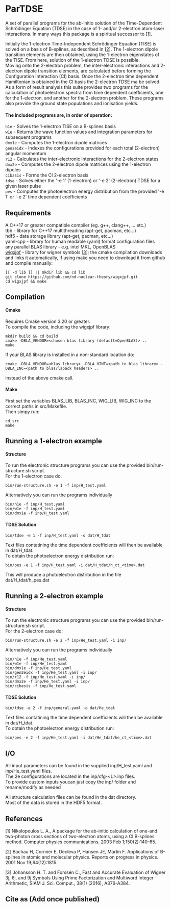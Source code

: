 # ParTDSE

A set of parallel programs for the ab-initio solution of the Time-Dependent Schrödinger Equation (TDSE) in the case of 1- and/or 2-electron atom-laser interactions. In many ways this package is a spiritual successor to \[[1](https://doi.org/10.1016/S0010-4655(02)00684-7)\]. 

Initially the 1-electron Time-Independent Schrödinger Equation (TISE) is solved on a basis of B-splines, as described in \[[2](https://iopscience.iop.org/article/10.1088/0034-4885/64/12/205)\]. The 1-electron dipole transition elements are then obtained, using the 1-electron eigenstates of the TISE. From here, solution of the 1-electron TDSE is possible. \
Moving onto the 2-electron problem, the inter-electronic interactions and 2-electron dipole transition elements, are calculated before forming the Configuration Interaction (CI) basis. Once the 2-electron time dependent Hamiltonian is obtained in the CI basis the 2-electron TDSE ma be solved.\
As a form of result analysis this suite provides two programs for the calculation of photoelectron spectra from time dependent coefficients, one for the 1-electron, and another for the 2-electron problem. These programs also provide the ground state populations and ionisation yields.

#### The included programs are, in order of operation:
`h1e`      - Solves the 1-electron TISE on a B-splines basis\
`w1e`      - Returns the wave function values and integration parameters for subsequent programs\
`dmx1e`    - Computes the 1-electron dipole matrices\
`gen2eidx` - Indexes the configurations provided for each total (2-electron) angular momentum\
`r12`      - Calculates the inter-electronic interactions for the 2-electron states\
`dmx2e`    - Computes the 2-electron dipole matrices using the 1-electron dipoles\
`cibasis`  - Forms the CI 2-electron basis\
`tdse`     - Solves either the '-e 1' (1-electron) or '-e 2' (2-electron) TDSE for a given laser pulse\
`pes`      - Computes the photoelectron energy distribution from the provided '-e 1' or '-e 2' time dependent coefficients

## Requirements

A C++17 or greater compatible compiler (eg. g++, clang++, ... etc.) \
tbb                       - library for C++17 multithreading (apt-get, pacman, etc...)  \
hdf5                      - data storage library (apt-get, pacman, etc...) \
yaml-cpp                  - library for human readable (yaml) format configuration files \
any parallel BLAS library - e.g. intel MKL, OpenBLAS \
[wigxjpf](https://github.com/nd-nuclear-theory/wigxjpf)                   - library for wigner symbols \[[3](https://doi.org/10.1137/15M1021908)\]; the cmake compilation downloads and links it automatically, if using make you need to download it from github and compile manually:

```
[[ -d lib ]] || mkdir lib && cd lib
git clone https://github.com/nd-nuclear-theory/wigxjpf.git
cd wigxjpf && make
```

## Compilation
#### Cmake
Requires Cmake version 3.20 or greater.\
To compile the code, including the wigxjpf library:
```
mkdir build && cd build
cmake -DBLA_VENDOR=<chosen blas library (default=OpenBLAS)> ..
make
```

If your BLAS library is installed in a non-standard location do:
```
cmake -DBLA_VENDOR=<blas library> -DBLA_HINT=<path to blas library> -DBLA_INC=<path to blas/lapack headers> ..
```
instead of the above cmake call.

#### Make
First set the variables BLAS_LIB, BLAS_INC, WIG_LIB, WIG_INC to the correct paths in src/Makefile.\
Then simpy run:
```
cd src
make
```

## Running a 1-electron example
#### Structure
To run the electronic structure programs you can use the provided bin/run-structure.sh script. \
For the 1-electron case do:
```
bin/run-structure.sh -e 1 -f inp/H_test.yaml
```

Alternatively you can run the programs individually
```
bin/h1e -f inp/H_test.yaml
bin/w1e -f inp/H_test.yaml
bin/dmx1e -f inp/H_test.yaml
```
#### TDSE Solution
```
bin/tdse -e 1 -f inp/H_test.yaml -o dat/H_tdat
```
Text files contatining the time dependent coefficients will then be available in dat/H_tdat.\
To obtain the photoelectron energy distribution run:
```
bin/pes -e 1 -f inp/H_test.yaml -i dat/H_tdat/h_ct_<time>.dat
```
This will produce a photoelectron distribution in the file dat/H_tdat/h_pes.dat

## Running a 2-electron example
#### Structure
To run the electronic structure programs you can use the provided bin/run-structure.sh script. \
For the 2-electron case do:
```
bin/run-structure.sh -e 2 -f inp/He_test.yaml -i inp/
```
Alternatively you can run the programs individually
```
bin/h1e -f inp/He_test.yaml
bin/w1e -f inp/He_test.yaml
bin/dmx1e -f inp/He_test.yaml
bin/gen2eidx -f inp/He_test.yaml -i inp/
bin/r12 -f inp/He_test.yaml -i inp/
bin/dmx2e -f inp/He_test.yaml -i inp/
bin/cibasis -f inp/He_test.yaml
```
#### TDSE Solution
```
bin/tdse -e 2 -f inp/general.yaml -o dat/He_tdat
```
Text files contatining the time dependent coefficients will then be available in dat/H_tdat.\
To obtain the photoelectron energy distribution run:
```
bin/pes -e 2 -f inp/He_test.yaml -i dat/He_tdat/he_ct_<time>.dat
```

## I/O

All input parameters can be found in the supplied inp/H_test.yaml and inp/He_test.yaml files. \
The 2e configurations are located in the inp/cfg-\<L\>.inp files. \
To provide custom inputs youcan just copy the inp/ folder and rename/modify as needed

All structure calculation files can be found in the dat directory.\
Most of the data is stored in the HDF5 format.

## References
[1] Nikolopoulos L. A., A package for the ab-initio calculation of one-and 
    two-photon cross sections of two-electron atoms, using a CI B-splines method. 
    Computer physics communications. 2003 Feb 1;150(2):140-65.

[2] Bachau H, Cormier E, Decleva P, Hansen JE, Martín F. Applications of 
    B-splines in atomic and molecular physics. Reports on progress in physics. 
    2001 Nov 19;64(12):1815.

[3] Johansson H. T. and Forssén C., Fast and Accurate Evaluation of Wigner 3j,
    6j, and 9j Symbols Using Prime Factorization and Multiword Integer Arithmetic,
    SIAM J. Sci. Comput., 38(1) (2016), A376-A384.
    
## Cite as (Add once published)
